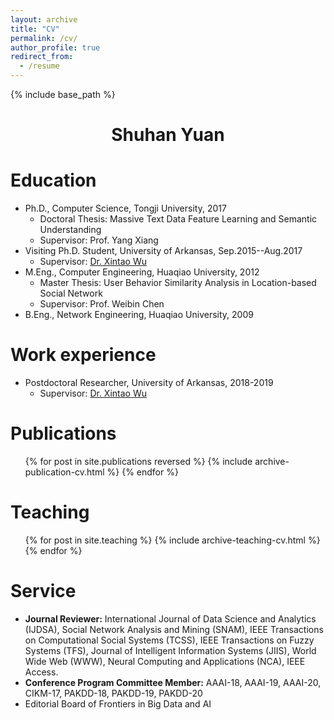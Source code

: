 ```yaml
---
layout: archive
title: "CV"
permalink: /cv/
author_profile: true
redirect_from:
  - /resume
---
```


{% include base_path %}
<center> <h1>Shuhan Yuan</h1> </center>

Education
======
* Ph.D., Computer Science, Tongji University, 2017
  * Doctoral Thesis: Massive Text Data Feature Learning and Semantic Understanding
  * Supervisor: Prof. Yang Xiang
* Visiting Ph.D. Student, University of Arkansas, Sep.2015--Aug.2017
  * Supervisor: [Dr. Xintao Wu](http://csce.uark.edu/~xintaowu/)
* M.Eng., Computer Engineering, Huaqiao University, 2012
  * Master Thesis: User Behavior Similarity Analysis in Location-based Social Network
  * Supervisor: Prof. Weibin Chen
* B.Eng., Network Engineering, Huaqiao University, 2009




Work experience
======
* Postdoctoral Researcher, University of Arkansas, 2018-2019 
  * Supervisor: [Dr. Xintao Wu](http://csce.uark.edu/~xintaowu/)

<!-- * Fall 2015: Research Assistant
  * Github University
  * Duties included: Merging pull requests
  * Supervisor: Professor Hub -->
  

Publications
======
  <ul>{% for post in site.publications reversed %}
    {% include archive-publication-cv.html %}
  {% endfor %}</ul>
  
<!-- Talks
======
  <ul>{% for post in site.talks %}
    {% include archive-single-talk-cv.html %}
  {% endfor %}</ul> -->
  
Teaching
======
  <ul>{% for post in site.teaching %}
    {% include archive-teaching-cv.html %}
  {% endfor %}</ul>
  
Service
======
* **Journal Reviewer:** International Journal of Data Science and Analytics (IJDSA), Social Network Analysis and Mining (SNAM), IEEE Transactions on Computational Social Systems (TCSS), IEEE Transactions on Fuzzy Systems (TFS), Journal of Intelligent Information Systems (JIIS), World Wide Web (WWW), Neural Computing and Applications (NCA), IEEE Access.
* **Conference Program Committee Member:** AAAI-18, AAAI-19, AAAI-20, CIKM-17, PAKDD-18, PAKDD-19, PAKDD-20
* Editorial Board of Frontiers in Big Data and AI
